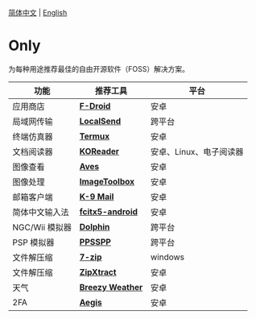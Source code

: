 [简体中文](README.md) | [English](README_en.md)
# Only

为每种用途推荐最佳的自由开源软件（FOSS）解决方案。

| 功能          | 推荐工具                                                                          | 平台             |
|-------------|-------------------------------------------------------------------------------|----------------|
| 应用商店        | [**F-Droid**](https://f-droid.org/)                                           | 安卓             |
| 局域网传输       | [**LocalSend**](https://github.com/localsend/localsend/releases)              | 跨平台            |
| 终端仿真器       | [**Termux**](https://f-droid.org/packages/com.termux/)                        | 安卓             |
| 文档阅读器       | [**KOReader**](https://github.com/koreader/koreader/releases)                 | 安卓、Linux、电子阅读器 |
| 图像查看        | [**Aves**](https://f-droid.org/packages/deckers.thibault.aves.libre)          | 安卓             |
| 图像处理        | [**ImageToolbox**](https://f-droid.org/packages/ru.tech.imageresizershrinker) | 安卓             |
| 邮箱客户端       | [**K-9 Mail**](https://github.com/thunderbird/thunderbird-android/releases)   | 安卓             |
| 简体中文输入法     | [**fcitx5-android**](https://f-droid.org/packages/org.fcitx.fcitx5.android/)  | 安卓             |
| NGC/Wii 模拟器 | [**Dolphin**](https://dolphin-emu.org/)                                       | 跨平台            |
| PSP 模拟器     | [**PPSSPP**](https://www.ppsspp.org/download/)                                | 跨平台            |
| 文件解压缩       | [**7-zip**](https://7-zip.org/)                                               | windows        |
| 文件解压缩       | [**ZipXtract**](https://github.com/WirelessAlien/ZipXtract/releases)          | 安卓             |
| 天气          | [**Breezy Weather**](https://f-droid.org/packages/org.breezyweather/)         | 安卓             |
| 2FA         | [**Aegis**](https://f-droid.org/packages/com.beemdevelopment.aegis/)          | 安卓             |